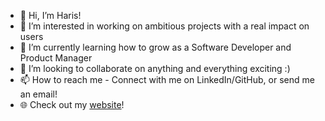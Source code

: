 - 👋 Hi, I’m Haris!
- 👀 I’m interested in working on ambitious projects with a real impact on users
- 🌱 I’m currently learning how to grow as a Software Developer and Product Manager
- 💞️ I’m looking to collaborate on anything and everything exciting :)
- 📫 How to reach me - Connect with me on LinkedIn/GitHub, or send me an email!
- 🌐 Check out my [website](https://hamirii.com)!

<!---
hamirii/hamirii is a ✨ special ✨ repository because its `README.md` (this file) appears on your GitHub profile.
You can click the Preview link to take a look at your changes.
--->
